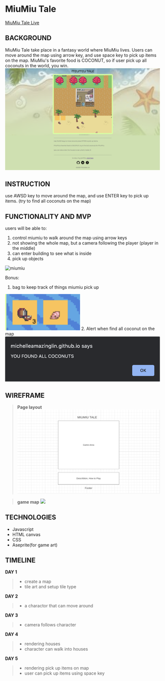 # MiuMiu Tale
[MiuMiu Tale Live](https://michelleamazinglin.github.io/miumiu-tale/)

## BACKGROUND ###

MiuMiu Tale take place in a fantasy world where MiuMiu lives. Users can move around the map using arrow key, and use space key to pick up items on the map. MiuMiu's favorite food is COCONUT, so if user pick up all coconuts in the world, you win.
![miumiu](src/images/screenshot.png)


## INSTRUCTION ###

use AWSD key to move around the map, and use ENTER key to pick up items. (try to find all coconuts on the map)


## FUNCTIONALITY AND MVP ###

users will be able to:
1. control miumiu to walk around the map using arrow keys
2. not showing the whole map, but a camera following the player (player in the middle)
3. can enter building to see what is inside
4. pick up objects


![miumiu](src/images/miumiu.gif)

Bonus:
1. bag to keep track of things miumiu pick up


![bag](src/images/bag.png)
2. Alert when find all coconut on the map
![alert](src/images/al.png)

## WIREFRAME ###

> **Page layout**
![](src/images/wireframe1.png)

> **game map**
![](https://i.imgur.com/6pXsilX.png)


## TECHNOLOGIES ###

* Javascript
* HTML canvas
* CSS
* Aseprite(for game art)

## TIMELINE ###

**DAY 1**
> * create a map
> * tile art and setup tile type

**DAY 2**
> * a charactor that can move around

**DAY 3**
> * camera follows character

**DAY 4**
> * rendering houses
> * character can walk into houses

**DAY 5**
> * rendering pick up items on map
> * user can pick up items using space key
